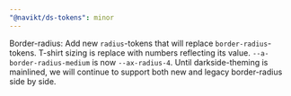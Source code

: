 ```yaml
---
"@navikt/ds-tokens": minor
---
```


Border-radius: Add new `radius`-tokens that will replace `border-radius`-tokens. T-shirt sizing is replace with numbers reflecting its value. `--a-border-radius-medium` is now `--ax-radius-4`. Until darkside-theming is mainlined, we will continue to support both new and legacy border-radius side by side.
